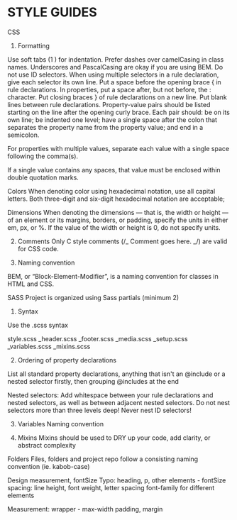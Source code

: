 # STYLE GUIDES

CSS

1. Formatting

Use soft tabs (1 ) for indentation.
Prefer dashes over camelCasing in class names.
Underscores and PascalCasing are okay if you are using BEM.
Do not use ID selectors.
When using multiple selectors in a rule declaration, give each selector its own line.
Put a space before the opening brace { in rule declarations.
In properties, put a space after, but not before, the : character.
Put closing braces } of rule declarations on a new line.
Put blank lines between rule declarations.
Property-value pairs should be listed starting on the line after the opening curly brace. Each pair should:
be on its own line;
be indented one level;
have a single space after the colon that separates the property name from the property value; and
end in a semicolon.

<!-- Example -->
<!-- .avatar {
  border-radius: 50%;
  border: 2px solid white;
}

.one,
.selector,
.per-line {
  // ...
} -->

For properties with multiple values, separate each value with a single space following the comma(s).

 <!-- font-family: Helvetica, sans-serif; -->

If a single value contains any spaces, that value must be enclosed within double quotation marks.

 <!-- font-family: "Lucida Grande", Helvetica, sans-serif; -->

Colors
When denoting color using hexadecimal notation, use all capital letters. Both three-digit and six-digit hexadecimal notation are acceptable;

Dimensions
When denoting the dimensions — that is, the width or height — of an element or its margins, borders, or padding, specify the units in either em, px, or %. If the value of the width or height is 0, do not specify units.

2. Comments
   Only C style comments (/_ Comment goes here. _/) are valid for CSS code.

3. Naming convention

BEM, or “Block-Element-Modifier”, is a naming convention for classes in HTML and CSS.

<!-- Example -->
<!-- <div class="gallery">
  <h1 class="gallery__title">Gallery</h1>
  <img class="gallery__image gallery__image--large" />
  <img class="gallery__image" />
  <img class="gallery__image" />
</div> -->

SASS
Project is organized using Sass partials (minimum 2)

1. Syntax

Use the .scss syntax

style.scss
\_header.scss
\_footer.scss
\_media.scss
\_setup.scss
\_variables.scss
\_mixins.scss

2. Ordering of property declarations

List all standard property declarations, anything that isn't an @include or a nested selector firstly, then grouping @includes at the end

Nested selectors: Add whitespace between your rule declarations and nested selectors, as well as between adjacent nested selectors. Do not nest selectors more than three levels deep! Never nest ID selectors!

3. Variables
   Naming convention

4. Mixins
   Mixins should be used to DRY up your code, add clarity, or abstract complexity

Folders
Files, folders and project repo follow a consisting naming convention (ie. kabob-case)

Design measurement, fontSize
Typo:
heading, p, other elements - fontSize
spacing: line height, font weight, letter spacing
font-family for different elements

Measurement:
wrapper - max-width
padding, margin
